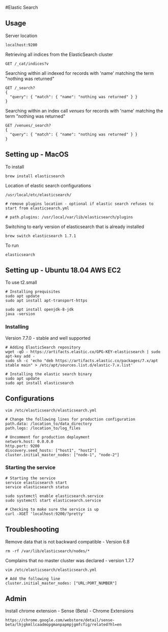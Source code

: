 #Elastic Search

## Usage

Server location
```
localhost:9200
```

Retrieving all indices from the ElasticSearch cluster
```
GET /_cat/indices?v
```

Searching within all indexed for records with 'name' matching the term "nothing was returned"
```
GET /_search?
{
  "query": { "match": { "name": "nothing was returned" } }
}
```


Searching within an index call *venues* for records with 'name' matching the term "nothing was returned"
```
GET /venues/_search?
{
  "query": { "match": { "name": "nothing was returned" } }
}
```


## Setting up - MacOS

To install
```
brew install elasticsearch
```

Location of elastic search configurations
```
/usr/local/etc/elasticsearch/

# remove plugins location - optional if elastic search refuses to start from elasticsearch.yml

# path.plugins: /usr/local/var/lib/elasticsearch/plugins
```

Switching to early version of elasticsearch that is already installed
```
brew switch elasticsearch 1.7.1
```

To run
```
elasticsearch
```

## Setting up - Ubuntu 18.04 AWS EC2

To use t2.small

```
# Installing prequisites
sudo apt update
sudo apt install apt-transport-https

sudo apt install openjdk-8-jdk
java -version
```


### Installing 
Version 7.7.0 - stable and well supported
```
# Adding ElasticSearch repository
wget -qO - https://artifacts.elastic.co/GPG-KEY-elasticsearch | sudo apt-key add -
sudo sh -c 'echo "deb https://artifacts.elastic.co/packages/7.x/apt stable main" > /etc/apt/sources.list.d/elastic-7.x.list'

# Installing the elastic search binary
sudo apt update
sudo apt install elasticsearch
```

## Configurations
```
vim /etc/elasticsearch/elasticsearch.yml

# Change the following lines for production configuration
path.data: /location_to/data_directory
path.logs: /location_to/log_files

# Uncomment for production deployment
network.host: 0.0.0.0
http.port: 9200
discovery.seed_hosts: ["host1", "host2"]
cluster.initial_master_nodes: ["node-1", "node-2"]
```

### Starting the service
```
# Starting the service
service elasticsearch start
service elasticsearch status

sudo systemctl enable elasticsearch.service
sudo systemctl start elasticsearch.service

# Checking to make sure the service is up
curl -XGET 'localhost:9200/?pretty'
```


## Troubleshooting
Remove data that is not backward compatible - Version 6.8
```
rm -rf /var/lib/elasticsearch/nodes/*
```

Complains that no master cluster was declared - version 1.7.7
```
vim /etc/elasticsearch/elasticsearch.yml

# Add the following line
cluster.initial_master_nodes: ["URL:PORT_NUMBER"]
```


## Admin
Install chrome extension - Sense (Beta) - Chrome Extensions
```
https://chrome.google.com/webstore/detail/sense-beta/lhjgkmllcaadmopgmanpapmpjgmfcfig/related?hl=en
```
